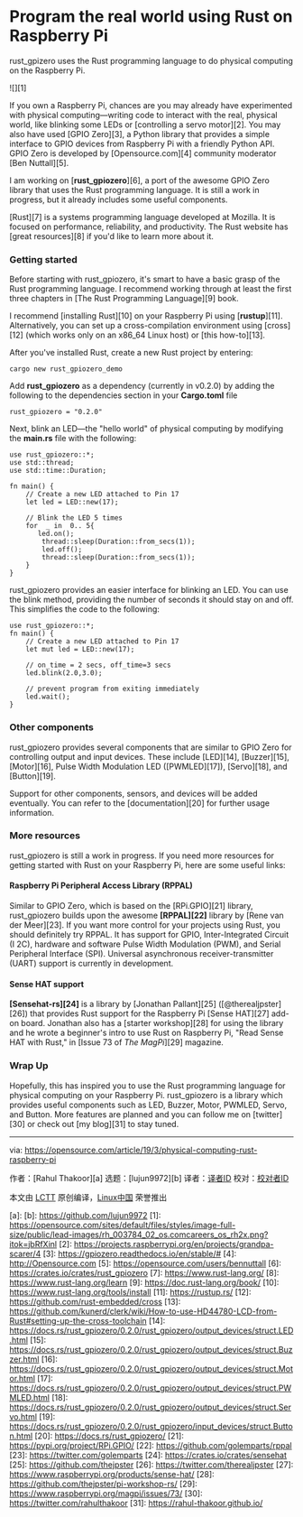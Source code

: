 [#]: collector: (lujun9972)
[#]: translator: ( )
[#]: reviewer: ( )
[#]: publisher: ( )
[#]: url: ( )
[#]: subject: (Program the real world using Rust on Raspberry Pi)
[#]: via: (https://opensource.com/article/19/3/physical-computing-rust-raspberry-pi)
[#]: author: (Rahul Thakoor https://opensource.com/users/rahul27)

Program the real world using Rust on Raspberry Pi
======

rust_gpizero uses the Rust programming language to do physical computing on the Raspberry Pi.

![][1]

If you own a Raspberry Pi, chances are you may already have experimented with physical computing—writing code to interact with the real, physical world, like blinking some LEDs or [controlling a servo motor][2]. You may also have used [GPIO Zero][3], a Python library that provides a simple interface to GPIO devices from Raspberry Pi with a friendly Python API. GPIO Zero is developed by [Opensource.com][4] community moderator [Ben Nuttall][5].

I am working on [**rust_gpiozero**][6], a port of the awesome GPIO Zero library that uses the Rust programming language. It is still a work in progress, but it already includes some useful components.

[Rust][7] is a systems programming language developed at Mozilla. It is focused on performance, reliability, and productivity. The Rust website has [great resources][8] if you'd like to learn more about it.

### Getting started

Before starting with rust_gpiozero, it's smart to have a basic grasp of the Rust programming language. I recommend working through at least the first three chapters in [The Rust Programming Language][9] book.

I recommend [installing Rust][10] on your Raspberry Pi using [**rustup**][11]. Alternatively, you can set up a cross-compilation environment using [cross][12] (which works only on an x86_64 Linux host) or [this how-to][13].

After you've installed Rust, create a new Rust project by entering:

```
cargo new rust_gpiozero_demo
```

Add **rust_gpiozero** as a dependency (currently in v0.2.0) by adding the following to the dependencies section in your **Cargo.toml** file

```
rust_gpiozero = "0.2.0"
```

Next, blink an LED—the "hello world" of physical computing by modifying the **main.rs** file with the following:
```
use rust_gpiozero::*;
use std::thread;
use std::time::Duration;

fn main() {
    // Create a new LED attached to Pin 17
    let led = LED::new(17);

    // Blink the LED 5 times
    for  _ in  0.. 5{
       led.on();
        thread::sleep(Duration::from_secs(1));
        led.off();
        thread::sleep(Duration::from_secs(1));
    }
}
```

rust_gpiozero provides an easier interface for blinking an LED. You can use the blink method, providing the number of seconds it should stay on and off. This simplifies the code to the following:
```
use rust_gpiozero::*;
fn main() {
    // Create a new LED attached to Pin 17
    let mut led = LED::new(17);

    // on_time = 2 secs, off_time=3 secs
    led.blink(2.0,3.0);

    // prevent program from exiting immediately
    led.wait();
}
```

### Other components

rust_gpiozero provides several components that are similar to GPIO Zero for controlling output and input devices. These include [LED][14], [Buzzer][15], [Motor][16], Pulse Width Modulation LED ([PWMLED][17]), [Servo][18], and [Button][19].

Support for other components, sensors, and devices will be added eventually. You can refer to the [documentation][20] for further usage information.

### More resources

rust_gpiozero is still a work in progress. If you need more resources for getting started with Rust on your Raspberry Pi, here are some useful links:

#### Raspberry Pi Peripheral Access Library (RPPAL)

Similar to GPIO Zero, which is based on the [RPi.GPIO][21] library, rust_gpiozero builds upon the awesome **[RPPAL][22]** library by [Rene van der Meer][23]. If you want more control for your projects using Rust, you should definitely try RPPAL. It has support for GPIO, Inter-Integrated Circuit (I 2C), hardware and software Pulse Width Modulation (PWM), and Serial Peripheral Interface (SPI). Universal asynchronous receiver-transmitter (UART) support is currently in development.

#### Sense HAT support

**[Sensehat-rs][24]** is a library by [Jonathan Pallant][25] ([@therealjpster][26]) that provides Rust support for the Raspberry Pi [Sense HAT][27] add-on board. Jonathan also has a [starter workshop][28] for using the library and he wrote a beginner's intro to use Rust on Raspberry Pi, "Read Sense HAT with Rust," in [Issue 73 of _The MagPi_][29] magazine.

### Wrap Up

Hopefully, this has inspired you to use the Rust programming language for physical computing on your Raspberry Pi. rust_gpiozero is a library which provides useful components such as LED, Buzzer, Motor, PWMLED, Servo, and Button. More features are planned and you can follow me on [twitter][30] or check out [my blog][31] to stay tuned.

--------------------------------------------------------------------------------

via: https://opensource.com/article/19/3/physical-computing-rust-raspberry-pi

作者：[Rahul Thakoor][a]
选题：[lujun9972][b]
译者：[译者ID](https://github.com/译者ID)
校对：[校对者ID](https://github.com/校对者ID)

本文由 [LCTT](https://github.com/LCTT/TranslateProject) 原创编译，[Linux中国](https://linux.cn/) 荣誉推出

[a]: 
[b]: https://github.com/lujun9972
[1]: https://opensource.com/sites/default/files/styles/image-full-size/public/lead-images/rh_003784_02_os.comcareers_os_rh2x.png?itok=jbRfXinl
[2]: https://projects.raspberrypi.org/en/projects/grandpa-scarer/4
[3]: https://gpiozero.readthedocs.io/en/stable/#
[4]: http://Opensource.com
[5]: https://opensource.com/users/bennuttall
[6]: https://crates.io/crates/rust_gpiozero
[7]: https://www.rust-lang.org/
[8]: https://www.rust-lang.org/learn
[9]: https://doc.rust-lang.org/book/
[10]: https://www.rust-lang.org/tools/install
[11]: https://rustup.rs/
[12]: https://github.com/rust-embedded/cross
[13]: https://github.com/kunerd/clerk/wiki/How-to-use-HD44780-LCD-from-Rust#setting-up-the-cross-toolchain
[14]: https://docs.rs/rust_gpiozero/0.2.0/rust_gpiozero/output_devices/struct.LED.html
[15]: https://docs.rs/rust_gpiozero/0.2.0/rust_gpiozero/output_devices/struct.Buzzer.html
[16]: https://docs.rs/rust_gpiozero/0.2.0/rust_gpiozero/output_devices/struct.Motor.html
[17]: https://docs.rs/rust_gpiozero/0.2.0/rust_gpiozero/output_devices/struct.PWMLED.html
[18]: https://docs.rs/rust_gpiozero/0.2.0/rust_gpiozero/output_devices/struct.Servo.html
[19]: https://docs.rs/rust_gpiozero/0.2.0/rust_gpiozero/input_devices/struct.Button.html
[20]: https://docs.rs/rust_gpiozero/
[21]: https://pypi.org/project/RPi.GPIO/
[22]: https://github.com/golemparts/rppal
[23]: https://twitter.com/golemparts
[24]: https://crates.io/crates/sensehat
[25]: https://github.com/thejpster
[26]: https://twitter.com/therealjpster
[27]: https://www.raspberrypi.org/products/sense-hat/
[28]: https://github.com/thejpster/pi-workshop-rs/
[29]: https://www.raspberrypi.org/magpi/issues/73/
[30]: https://twitter.com/rahulthakoor
[31]: https://rahul-thakoor.github.io/
